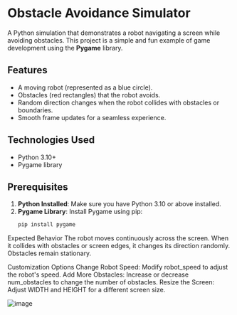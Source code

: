 # Obstacle Avoidance Simulator

A Python simulation that demonstrates a robot navigating a screen while avoiding obstacles. This project is a simple and fun example of game development using the **Pygame** library.

## Features
- A moving robot (represented as a blue circle).
- Obstacles (red rectangles) that the robot avoids.
- Random direction changes when the robot collides with obstacles or boundaries.
- Smooth frame updates for a seamless experience.

## Technologies Used
- Python 3.10+
- Pygame library

## Prerequisites
1. **Python Installed**: Make sure you have Python 3.10 or above installed.
2. **Pygame Library**: Install Pygame using pip:
   ```bash
   pip install pygame

Expected Behavior
The robot moves continuously across the screen.
When it collides with obstacles or screen edges, it changes its direction randomly.
Obstacles remain stationary.


Customization Options
Change Robot Speed: Modify robot_speed to adjust the robot's speed.
Add More Obstacles: Increase or decrease num_obstacles to change the number of obstacles.
Resize the Screen: Adjust WIDTH and HEIGHT for a different screen size.


![image](https://github.com/user-attachments/assets/36547e2d-27b1-4936-ad48-08aed1a58324)
